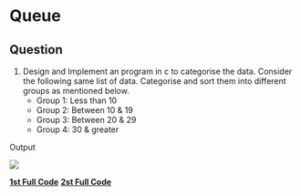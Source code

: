 # Queue

## Question

1. Design and Implement an program in c to categorise the data. Consider the following same list of data. Categorise and sort them into different groups as mentioned below.
    - Group 1: Less than 10
    - Group 2: Between 10 & 19
    - Group 3: Between 20 & 29
    - Group 4: 30 & greater


Output

<img src="https://raw.githubusercontent.com/HeimanPictures/c-program/main/queue/queue1-ouput.jpeg"/>

**[1st Full Code](https://github.com/HeimanPictures/c-program/blob/main/queue/queue.c)**
**[2st Full Code](https://github.com/HeimanPictures/c-program/blob/main/queue/queue2.c)**

